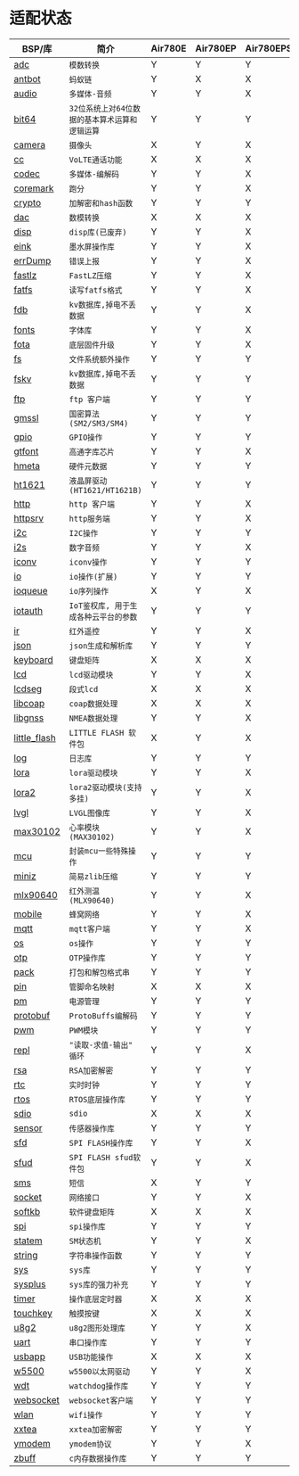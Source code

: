 # 适配状态

|BSP/库|简介|Air780E|Air780EP|Air780EPS|Air780EQ|Air700EAQ|Air700EMQ|Air700ECQ|Air201|
|---|---|---|---|---|---|---|---|---|---|
|[adc](adc.md)|`模数转换`|Y|Y|Y|X|Y|Y|Y|Y|
|[antbot](antbot.md)|`蚂蚁链`|Y|X|X|X|X|X|X|X|
|[audio](audio.md)|`多媒体-音频`|Y|Y|X|X|X|X|X|Y|
|[bit64](bit64.md)|`32位系统上对64位数据的基本算术运算和逻辑运算`|Y|Y|Y|Y|Y|Y|Y|Y|
|[camera](camera.md)|`摄像头`|X|Y|X|X|X|X|X|X|
|[cc](cc.md)|`VoLTE通话功能`|X|X|X|X|X|X|X|X|
|[codec](codec.md)|`多媒体-编解码`|Y|Y|X|X|X|X|X|Y|
|[coremark](coremark.md)|`跑分`|Y|Y|X|X|X|X|X|X|
|[crypto](crypto.md)|`加解密和hash函数`|Y|Y|Y|Y|Y|Y|Y|Y|
|[dac](dac.md)|`数模转换`|X|X|X|X|X|X|X|X|
|[disp](disp.md)|`disp库(已废弃)`|Y|Y|X|X|X|X|X|X|
|[eink](eink.md)|`墨水屏操作库`|Y|Y|X|X|X|X|X|Y|
|[errDump](errDump.md)|`错误上报`|Y|Y|X|X|X|X|X|X|
|[fastlz](fastlz.md)|`FastLZ压缩`|Y|Y|X|X|X|X|X|X|
|[fatfs](fatfs.md)|`读写fatfs格式`|Y|Y|X|X|X|X|X|Y|
|[fdb](fdb.md)|`kv数据库,掉电不丢数据`|Y|Y|X|X|X|X|X|X|
|[fonts](fonts.md)|`字体库`|Y|Y|X|X|X|X|X|Y|
|[fota](fota.md)|`底层固件升级`|Y|Y|X|X|X|X|X|X|
|[fs](fs.md)|`文件系统额外操作`|Y|Y|Y|Y|X|X|X|Y|
|[fskv](fskv.md)|`kv数据库,掉电不丢数据`|Y|Y|Y|Y|Y|Y|Y|Y|
|[ftp](ftp.md)|`ftp 客户端`|Y|Y|Y|Y|Y|Y|Y|Y|
|[gmssl](gmssl.md)|`国密算法(SM2/SM3/SM4)`|Y|Y|Y|X|X|X|X|X|
|[gpio](gpio.md)|`GPIO操作`|Y|Y|Y|Y|Y|Y|Y|Y|
|[gtfont](gtfont.md)|`高通字库芯片`|Y|Y|X|X|X|X|X|X|
|[hmeta](hmeta.md)|`硬件元数据`|Y|Y|Y|Y|Y|Y|Y|Y|
|[ht1621](ht1621.md)|`液晶屏驱动(HT1621/HT1621B)`|Y|Y|Y|Y|Y|Y|Y|Y|
|[http](http.md)|`http 客户端`|Y|Y|X|X|X|X|X|X|
|[httpsrv](httpsrv.md)|`http服务端`|Y|Y|X|X|X|X|X|X|
|[i2c](i2c.md)|`I2C操作`|Y|Y|Y|X|Y|Y|Y|Y|
|[i2s](i2s.md)|`数字音频`|Y|Y|X|X|X|X|X|X|
|[iconv](iconv.md)|`iconv操作`|Y|Y|Y|Y|Y|Y|Y|Y|
|[io](io.md)|`io操作(扩展)`|Y|Y|Y|Y|Y|Y|Y|Y|
|[ioqueue](ioqueue.md)|`io序列操作`|X|Y|X|X|X|X|X|X|
|[iotauth](iotauth.md)|`IoT鉴权库, 用于生成各种云平台的参数`|Y|Y|Y|Y|Y|Y|Y|Y|
|[ir](ir.md)|`红外遥控`|Y|Y|X|X|X|X|X|X|
|[json](json.md)|`json生成和解析库`|Y|Y|Y|Y|Y|Y|Y|Y|
|[keyboard](keyboard.md)|`键盘矩阵`|X|X|X|X|X|X|X|X|
|[lcd](lcd.md)|`lcd驱动模块`|Y|Y|X|X|X|X|X|Y|
|[lcdseg](lcdseg.md)|`段式lcd`|X|X|X|X|X|X|X|X|
|[libcoap](libcoap.md)|`coap数据处理`|X|X|X|X|X|X|X|X|
|[libgnss](libgnss.md)|`NMEA数据处理`|Y|Y|X|X|X|X|X|Y|
|[little_flash](little_flash.md)|`LITTLE FLASH 软件包`|X|Y|X|X|X|X|X|Y|
|[log](log.md)|`日志库`|Y|Y|Y|Y|Y|Y|Y|Y|
|[lora](lora.md)|`lora驱动模块`|Y|Y|X|X|X|X|X|X|
|[lora2](lora2.md)|`lora2驱动模块(支持多挂)`|Y|Y|X|X|X|X|X|X|
|[lvgl](lvgl.md)|`LVGL图像库`|Y|Y|X|X|X|X|X|X|
|[max30102](max30102.md)|`心率模块(MAX30102)`|Y|Y|X|X|X|X|X|X|
|[mcu](mcu.md)|`封装mcu一些特殊操作`|Y|Y|Y|Y|Y|Y|Y|Y|
|[miniz](miniz.md)|`简易zlib压缩`|Y|Y|Y|Y|Y|Y|Y|Y|
|[mlx90640](mlx90640.md)|`红外测温(MLX90640)`|Y|Y|X|X|X|X|X|X|
|[mobile](mobile.md)|`蜂窝网络`|Y|Y|X|X|X|X|X|X|
|[mqtt](mqtt.md)|`mqtt客户端`|Y|Y|X|X|X|X|X|X|
|[os](os.md)|`os操作`|Y|Y|Y|Y|Y|Y|Y|Y|
|[otp](otp.md)|`OTP操作库`|Y|Y|Y|X|X|X|X|Y|
|[pack](pack.md)|`打包和解包格式串`|Y|Y|Y|Y|Y|Y|Y|Y|
|[pin](pin.md)|`管脚命名映射`|X|X|X|X|X|X|X|X|
|[pm](pm.md)|`电源管理`|Y|Y|Y|Y|Y|Y|Y|Y|
|[protobuf](protobuf.md)|`ProtoBuffs编解码`|Y|Y|Y|X|X|X|X|Y|
|[pwm](pwm.md)|`PWM模块`|Y|Y|Y|X|Y|Y|Y|Y|
|[repl](repl.md)|`"读取-求值-输出" 循环`|Y|Y|X|X|X|X|X|X|
|[rsa](rsa.md)|`RSA加密解密`|Y|Y|Y|X|X|X|X|X|
|[rtc](rtc.md)|`实时时钟`|Y|Y|Y|Y|Y|Y|Y|Y|
|[rtos](rtos.md)|`RTOS底层操作库`|Y|Y|Y|Y|Y|Y|Y|Y|
|[sdio](sdio.md)|`sdio`|X|X|X|X|X|X|X|X|
|[sensor](sensor.md)|`传感器操作库`|Y|Y|Y|X|X|X|X|Y|
|[sfd](sfd.md)|`SPI FLASH操作库`|Y|Y|X|X|X|X|X|X|
|[sfud](sfud.md)|`SPI FLASH sfud软件包`|Y|Y|X|X|X|X|X|Y|
|[sms](sms.md)|`短信`|X|Y|Y|Y|Y|Y|Y|Y|
|[socket](socket.md)|`网络接口`|Y|Y|X|X|X|X|X|X|
|[softkb](softkb.md)|`软件键盘矩阵`|X|X|X|X|X|X|X|X|
|[spi](spi.md)|`spi操作库`|Y|Y|Y|X|Y|Y|Y|Y|
|[statem](statem.md)|`SM状态机`|Y|Y|X|X|X|X|X|X|
|[string](string.md)|`字符串操作函数`|Y|Y|Y|Y|Y|Y|Y|Y|
|[sys](sys.md)|`sys库`|Y|Y|Y|Y|Y|Y|Y|Y|
|[sysplus](sysplus.md)|`sys库的强力补充`|Y|Y|Y|Y|Y|Y|Y|Y|
|[timer](timer.md)|`操作底层定时器`|X|X|X|X|X|X|X|X|
|[touchkey](touchkey.md)|`触摸按键`|X|X|X|X|X|X|X|X|
|[u8g2](u8g2.md)|`u8g2图形处理库`|Y|Y|X|X|X|X|X|Y|
|[uart](uart.md)|`串口操作库`|Y|Y|Y|Y|Y|Y|Y|Y|
|[usbapp](usbapp.md)|`USB功能操作`|X|X|X|X|X|X|X|X|
|[w5500](w5500.md)|`w5500以太网驱动`|Y|Y|X|X|X|X|X|X|
|[wdt](wdt.md)|`watchdog操作库`|Y|Y|Y|Y|Y|Y|Y|Y|
|[websocket](websocket.md)|`websocket客户端`|Y|Y|Y|Y|Y|Y|Y|Y|
|[wlan](wlan.md)|`wifi操作`|Y|Y|Y|Y|Y|Y|Y|Y|
|[xxtea](xxtea.md)|`xxtea加密解密 `|Y|Y|Y|X|X|X|X|X|
|[ymodem](ymodem.md)|`ymodem协议`|Y|Y|X|X|X|X|X|X|
|[zbuff](zbuff.md)|`c内存数据操作库`|Y|Y|Y|Y|Y|Y|Y|Y|
